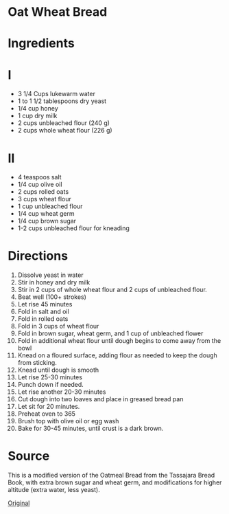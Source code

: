 Oat Wheat Bread
====================

Ingredients
====================
I
=
* 3 1/4 Cups lukewarm water
* 1 to 1 1/2 tablespoons dry yeast
* 1/4 cup honey
* 1 cup dry milk
* 2 cups unbleached flour (240 g)
* 2 cups whole wheat flour (226 g)

II
==
* 4 teaspoos salt
* 1/4 cup olive oil
* 2 cups rolled oats
* 3 cups wheat flour
* 1 cup unbleached flour
* 1/4 cup wheat germ
* 1/4 cup brown sugar
* 1-2 cups unbleached flour for kneading


Directions
====================
1. Dissolve yeast in water
2. Stir in honey and dry milk
3. Stir in 2 cups of whole wheat flour and 2 cups of unbleached flour.
4. Beat well (100+ strokes)
5. Let rise 45 minutes
6. Fold in salt and oil
7. Fold in rolled oats
8. Fold in 3 cups of wheat flour
9. Fold in brown sugar, wheat germ, and 1 cup of unbleached flower
10. Fold in additional wheat flour until dough begins to come away from the bowl
11. Knead on a floured surface, adding flour as needed to keep the dough from sticking.
12. Knead until dough is smooth
13. Let rise 25-30 minutes
14. Punch down if needed.
15. Let rise another 20-30 minutes
16. Cut dough into two loaves and place in greased bread pan
17. Let sit for 20 minutes.
18. Preheat oven to 365
19. Brush top with olive oil or egg wash
20. Bake for 30-45 minutes, until crust is a dark brown.



Source
====================
This is a modified version of the Oatmeal Bread from the Tassajara
Bread Book, with extra brown sugar and wheat germ, and modifications for higher altitude
(extra water, less yeast).

[Original](https://www.amazon.com/Tassajara-Bread-Book-Edward-Brown/dp/1590308360)
